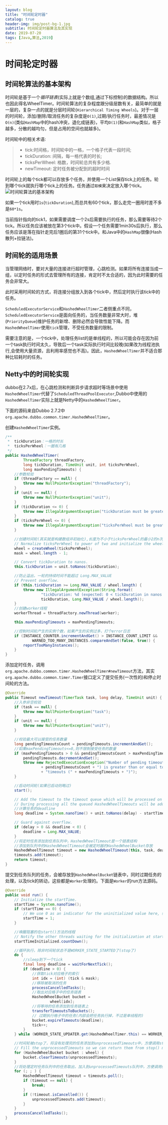 ```yaml
---
layout: blog
title: "时间轮定时器"
catalog: true
header-img: img/post-bg-1.jpg
subtitle: 时间轮定时器算法及其实现
date: 2019-07-20
tags: [Java,算法,2019]
---
```

# 时间轮定时器

## 时间轮算法的基本架构
时间轮是基于一个*循环链表*(实际上就是个数组,通过下标控制)的数据结构。所以也因此得名WheelTimer。时间轮算法的复杂程度跟分级层数有关，最简单的就是一层的，复杂一点的就是分层时间轮(`Hierarchical Timing Wheels`)。对于一层的时间轮，添加/删除/取消任务的复杂度是`O(1)`,过期/执行任务时，最差情况是`O(n)`(类似`HashMap`中的hash冲突，退化成链表)，平均`O(1)`(和`HashMap`类似，格子越多，分散的越均匀，但是占用的空间也就越多)。

时间轮中的相关术语:
> + tick:时间格，时间轮中的一格，一个格子代表一段时间;
> + tickDuration: 间隔，每一格代表的时长;
> + ticksPerWheel: 格数，时间轮总共有多少格.
> + newTimeout: 定时任务被分配到的超时时间

时间轮上的每个tick都可以存放多个任务，并使用一个List保存tick上的任务。轮到哪个tick就执行哪个tick上的任务。任务通过`取模`来决定放入哪个tick。
![时间轮算法的基本架构](https://raw.githubusercontent.com/RussXia/RussXia.github.io/master/_pic/time_wheel.jpg)

如果一个tick用时`1s`(`tickDuration`),而总共有60个tick，那么走完一圈用时差不多是`60*1s`。

当前指针指向的tick1，如果需要调度一个2s后需要执行的任务，那么需要等待2个tick。所以任务应该被放在第3个tick中。假设一个任务需要1min30s后执行，那么任务应该是落在指针走完后1圈后的第31个tick中。和Java中的`HashMap`很像(Hash散列+拉链法)。

## 时间轮的适用场景
当管理网络时，要对大量的连接进行超时管理，心跳检测。如果将所有连接当成一组，以定时任务的形式去管理所有的连接，肯定时不太合适的，因为此时需要的任务会非常大。

此时采用时间轮的方式，将连接分组放入到各个tick中，然后定时执行该tick中的任务。

`ScheduledExecutorService`和`HashedWheelTimer`二者侧重点不同，`ScheduledExecutorService`是面向任务的，当任务数量非常大时，堆(`PriorityQueue`)维护任务的新增、删除必然会导致性能下降。而`HashedWheelTimer`使用`tick`管理，不受任务数量的限制。

需要注意的是，一个tick中，处理任务list的是单线程的，所以可能会存在因为前一个task执行时间太久，导致后一个task实际执行时间比较晚(如果改为线程池执行,会使用大量资源，且利用率感觉也不高)。因此，`HashedWheelTimer`并不适合那种比较耗时的任务。

## Netty中的时间轮实现
dubbo在2.7x后，在心跳检测和判断异步请求超时等场景中使用`HashedWheelTimer`代替了`ScheduledThreadPoolExecutor`,Dubbo中使用的`HashedWheelTimer`实际上就是Netty中的`HashedWheelTimer`。

下面的源码来自Dubbo 2.7.2中`org.apache.dubbo.common.timer.HashedWheelTimer`。

创建`HashedWheelTimer`实例。
```java
/**
 *  tickDuration：一格的时长
 *  ticksPerWheel：一圈有几格
 */
public HashedWheelTimer(
        ThreadFactory threadFactory,
        long tickDuration, TimeUnit unit, int ticksPerWheel,
        long maxPendingTimeouts) {
    //参数校验
    if (threadFactory == null) {
        throw new NullPointerException("threadFactory");
    }
    if (unit == null) {
        throw new NullPointerException("unit");
    }
    if (tickDuration <= 0) {
        throw new IllegalArgumentException("tickDuration must be greater than 0: " + tickDuration);
    }
    if (ticksPerWheel <= 0) {
        throw new IllegalArgumentException("ticksPerWheel must be greater than 0: " + ticksPerWheel);
    }

    //创建时间轮(其实就是构建数组并初始化),长度为不小于ticksPerWheel的最小2的n次方
    // Normalize ticksPerWheel to power of two and initialize the wheel.
    wheel = createWheel(ticksPerWheel);
    mask = wheel.length - 1;

    // Convert tickDuration to nanos.
    this.tickDuration = unit.toNanos(tickDuration);

    //防止溢出，一轮的持续时间不能超过 Long.MAX_VALUE
    // Prevent overflow.
    if (this.tickDuration >= Long.MAX_VALUE / wheel.length) {
        throw new IllegalArgumentException(String.format(
                "tickDuration: %d (expected: 0 < tickDuration in nanos < %d",
                tickDuration, Long.MAX_VALUE / wheel.length));
    }
    //创建worker线程
    workerThread = threadFactory.newThread(worker);

    this.maxPendingTimeouts = maxPendingTimeouts;

    //控制时间轮产生的实例个数，如果产生的实例过多，打个error日志
    if (INSTANCE_COUNTER.incrementAndGet() > INSTANCE_COUNT_LIMIT &&
            WARNED_TOO_MANY_INSTANCES.compareAndSet(false, true)) {
        reportTooManyInstances();
    }
}
```
添加定时任务，调用`org.apache.dubbo.common.timer.HashedWheelTimer#newTimeout`方法，其实`org.apache.dubbo.common.timer.Timer`接口定义了提交任务(一次性的)和停止时间轮的方法。
```java
@Override
public Timeout newTimeout(TimerTask task, long delay, TimeUnit unit) {
    //入参非空校验
    if (task == null) {
        throw new NullPointerException("task");
    }
    if (unit == null) {
        throw new NullPointerException("unit");
    }

    //校验最大可以接受的任务数量
    long pendingTimeoutsCount = pendingTimeouts.incrementAndGet();
    //如果maxPendingTimeouts<=0,则不限制接受任务的数量
    if (maxPendingTimeouts > 0 && pendingTimeoutsCount > maxPendingTimeouts) {
        pendingTimeouts.decrementAndGet();
        throw new RejectedExecutionException("Number of pending timeouts ("
                + pendingTimeoutsCount + ") is greater than or equal to maximum allowed pending "
                + "timeouts (" + maxPendingTimeouts + ")");
    }

    //启动时间轮(如果已启动则略过)
    start();

    // Add the timeout to the timeout queue which will be processed on the next tick.
    // During processing all the queued HashedWheelTimeouts will be added to the correct HashedWheelBucket.
    //计算任务的deadline
    long deadline = System.nanoTime() + unit.toNanos(delay) - startTime;

    // Guard against overflow.
    if (delay > 0 && deadline < 0) {
        deadline = Long.MAX_VALUE;
    }
    //将定时任务添加到任务队列中，HashedWheelTimeout是一个链表结构
    //添加到队列中的HashedWheelTimeout会被定时器的HashedWheelBucket存放
    HashedWheelTimeout timeout = new HashedWheelTimeout(this, task, deadline);
    timeouts.add(timeout);
    return timeout;
}
```
提交到任务队列的任务，会被存放到`HashedWheelBucket`链表中，同时过期任务的处理，以及tick的转动，这些都是`Worker`处理的。下面是`Worker`的run方法源码。
```java
@Override
public void run() {
    // Initialize the startTime.
    startTime = System.nanoTime();
    if (startTime == 0) {
        // We use 0 as an indicator for the uninitialized value here, so make sure it's not 0 when initialized.
        startTime = 1;
    }

    //唤醒阻塞的在start()方法的线程
    // Notify the other threads waiting for the initialization at start().
    startTimeInitialized.countDown();

    //循环执行，除非时间轮状态不是WORKER_STATE_STARTED了(stop了)
    do {
        //sleep到下一个tick
        final long deadline = waitForNextTick();
        if (deadline > 0) {
            //获取tick对应格子的索引
            int idx = (int) (tick & mask);
            //移除被取消的任务
            processCancelledTasks();
            //取出对应格子中的任务链表
            HashedWheelBucket bucket =
                    wheel[idx];
            //将等待的任务添加到任务链表上
            transferTimeoutsToBuckets();
            // 过期执行格子中的任务(内部会把任务执行掉，不过是单线程的)
            bucket.expireTimeouts(deadline);
            tick++;
        }
    } while (WORKER_STATE_UPDATER.get(HashedWheelTimer.this) == WORKER_STATE_STARTED);

    //时间轮被stop了，将没有处理完的任务添加到unprocessedTimeouts中，方便调用stop方法时获取
    // Fill the unprocessedTimeouts so we can return them from stop() method.
    for (HashedWheelBucket bucket : wheel) {
        bucket.clearTimeouts(unprocessedTimeouts);
    }
    //将处理定时任务队列中的任务取出，加入到unprocessedTimeouts队列中，方便调用stop方法时获取
    for (; ; ) {
        HashedWheelTimeout timeout = timeouts.poll();
        if (timeout == null) {
            break;
        }
        if (!timeout.isCancelled()) {
            unprocessedTimeouts.add(timeout);
        }
    }
    processCancelledTasks();
}
```


